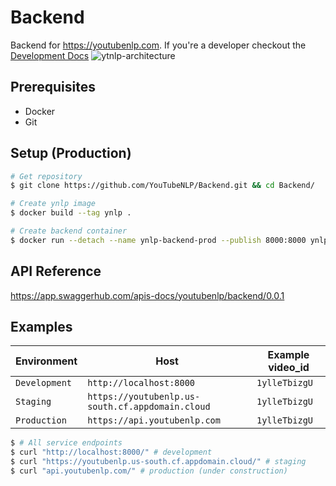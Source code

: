 # Backend
Backend for https://youtubenlp.com. If you're a developer checkout the [Development Docs](./Development.md)
![ytnlp-architecture](https://user-images.githubusercontent.com/31156696/89206709-4aedba00-d5d7-11ea-9b9c-b7ec6ad23a45.png)

## Prerequisites
- Docker
- Git

## Setup (Production)
```bash
# Get repository
$ git clone https://github.com/YouTubeNLP/Backend.git && cd Backend/

# Create ynlp image
$ docker build --tag ynlp .

# Create backend container
$ docker run --detach --name ynlp-backend-prod --publish 8000:8000 ynlp
 ```

## API Reference
https://app.swaggerhub.com/apis-docs/youtubenlp/backend/0.0.1

## Examples

| Environment | Host | Example video_id
| - | - | - 
| `Development` | `http://localhost:8000` | `1ylleTbizgU`
| `Staging` | `https://youtubenlp.us-south.cf.appdomain.cloud` | `1ylleTbizgU`
| `Production` | `https://api.youtubenlp.com` | `1ylleTbizgU`

```bash
$ # All service endpoints
$ curl "http://localhost:8000/" # development
$ curl "https://youtubenlp.us-south.cf.appdomain.cloud/" # staging
$ curl "api.youtubenlp.com/" # production (under construction)
```
